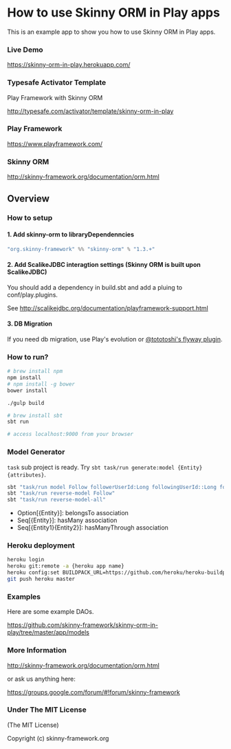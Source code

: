 How to use Skinny ORM in Play apps
=================================

This is an example app to show you how to use Skinny ORM in Play apps.

### Live Demo

https://skinny-orm-in-play.herokuapp.com/

### Typesafe Activator Template

Play Framework with Skinny ORM

http://typesafe.com/activator/template/skinny-orm-in-play

### Play Framework

https://www.playframework.com/

### Skinny ORM

http://skinny-framework.org/documentation/orm.html

## Overview

### How to setup

#### 1. Add skinny-orm to libraryDependenncies

```scala
"org.skinny-framework" %% "skinny-orm" % "1.3.+"
```

#### 2. Add ScalikeJDBC interagtion settings (Skinny ORM is built upon ScalikeJDBC)

You should add a dependency in build.sbt and add a pluing to conf/play.plugins.

See http://scalikejdbc.org/documentation/playframework-support.html

#### 3. DB Migration

If you need db migration, use Play's evolution or [@tototoshi's flyway plugin](https://github.com/tototoshi/play-flyway).

### How to run?

```sh
# brew install npm
npm install
# npm install -g bower
bower install

./gulp build

# brew install sbt
sbt run

# access localhost:9000 from your browser
```

### Model Generator

`task` sub project is ready. Try `sbt task/run generate:model {Entity} {attributes}`.

```sh
sbt "task/run model Follow followerUserId:Long followingUserId::Long follower:Option[User] following:Option[User]"
sbt "task/run reverse-model Follow"
sbt "task/run reverse-model-all"
```

- Option[{Entity}]: belongsTo association
- Seq[{Entity}]: hasMany association
- Seq[{Entity1}{Entity2}]: hasManyThrough association

### Heroku deployment

```sh
heroku login
heroku git:remote -a {heroku app name}
heroku config:set BUILDPACK_URL=https://github.com/heroku/heroku-buildpack-scala
git push heroku master
```

### Examples

Here are some example DAOs.

https://github.com/skinny-framework/skinny-orm-in-play/tree/master/app/models

### More Information

http://skinny-framework.org/documentation/orm.html

or ask us anything here:

https://groups.google.com/forum/#!forum/skinny-framework

### Under The MIT License

(The MIT License)

Copyright (c) skinny-framework.org


